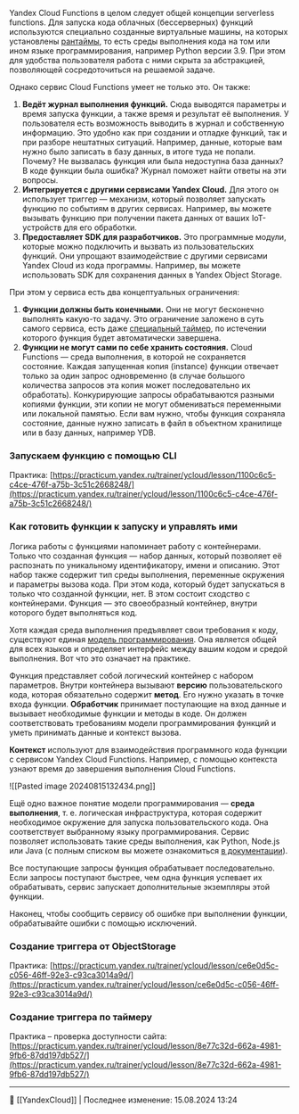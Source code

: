 Yandex Cloud Functions в целом следует общей концепции serverless functions. Для запуска кода облачных (бессерверных) функций используются специально созданные виртуальные машины, на которых установлены [рантаймы](https://ru.wikipedia.org/wiki/%D0%A1%D1%80%D0%B5%D0%B4%D0%B0_%D0%B2%D1%8B%D0%BF%D0%BE%D0%BB%D0%BD%D0%B5%D0%BD%D0%B8%D1%8F), то есть среды выполнения кода на том или ином языке программирования, например Python версии 3.9. При этом для удобства пользователя работа с ними скрыта за абстракцией, позволяющей сосредоточиться на решаемой задаче.

Однако сервис Cloud Functions умеет не только это. Он также:

1. **Ведёт журнал выполнения функций.** Сюда выводятся параметры и время запуска функции, а также время и результат её выполнения. У пользователя есть возможность выводить в журнал и собственную информацию. Это удобно как при создании и отладке функций, так и при разборе нештатных ситуаций. Например, данные, которые вам нужно было записать в базу данных, в итоге туда не попали. Почему? Не вызвалась функция или была недоступна база данных? В коде функции была ошибка? Журнал поможет найти ответы на эти вопросы.
2. **Интегрируется с другими сервисами Yandex Cloud.** Для этого он использует триггер — механизм, который позволяет запускать функцию по событиям в других сервисах. Например, вы можете вызывать функцию при получении пакета данных от ваших IoT-устройств для его обработки.
3. **Предоставляет SDK для разработчиков.** Это программные модули, которые можно подключить и вызвать из пользовательских функций. Они упрощают взаимодействие с другими сервисами Yandex Cloud из кода программы. Например, вы можете использовать SDK для сохранения данных в Yandex Object Storage.

При этом у сервиса есть два концептуальных ограничения:

1. **Функции должны быть конечными.** Они не могут бесконечно выполнять какую-то задачу. Это ограничение заложено в суть самого сервиса, есть даже [специальный таймер](https://cloud.yandex.ru/docs/functions/concepts/limits#functions-limits), по истечении которого функция будет автоматически завершена.
2. **Функции не могут сами по себе хранить состояния.** Cloud Functions — среда выполнения, в которой не сохраняется состояние. Каждая запущенная копия (instance) функции отвечает только за один запрос одновременно (в случае большого количества запросов эта копия может последовательно их обработать). Конкурирующие запросы обрабатываются разными копиями функции, эти копии не могут обмениваться переменными или локальной памятью. Если вам нужно, чтобы функция сохраняла состояние, данные нужно записать в файл в объектном хранилище или в базу данных, например YDB.

### Запускаем функцию с помощью CLI

Практика: [https://practicum.yandex.ru/trainer/ycloud/lesson/1100c6c5-c4ce-476f-a75b-3c51c2668248/](https://practicum.yandex.ru/trainer/ycloud/lesson/1100c6c5-c4ce-476f-a75b-3c51c2668248/)

### Как готовить функции к запуску и управлять ими

Логика работы с функциями напоминает работу с контейнерами. Только что созданная функция — набор данных, который позволяет её распознать по уникальному идентификатору, имени и описанию. Этот набор также содержит тип среды выполнения, переменные окружения и параметры вызова кода. При этом кода, который будет запускаться в только что созданной функции, нет. В этом состоит сходство с контейнерами. Функция — это своеобразный контейнер, внутри которого будет выполняться код.

Хотя каждая среда выполнения предъявляет свои требования к коду, существуют единая [модель программирования](https://cloud.yandex.ru/docs/functions/concepts/function#programming-model). Она является общей для всех языков и определяет интерфейс между вашим кодом и средой выполнения. Вот что это означает на практике.

Функция представляет собой логический контейнер с набором параметров. Внутри контейнера вызывают **версию** пользовательского кода, которая обязательно содержит **метод**. Его нужно указать в точке входа функции. **Обработчик** принимает поступающие на вход данные и вызывает необходимые функции и методы в коде. Он должен соответствовать требованиям модели программирования функций и уметь принимать данные и контекст вызова.

**Контекст** используют для взаимодействия программного кода функции с сервисом Yandex Cloud Functions. Например, с помощью контекста узнают время до завершения выполнения Cloud Functions.

![[Pasted image 20240815132434.png]]

Ещё одно важное понятие модели программирования — **среда выполнения**, т. е. логическая инфраструктура, которая содержит необходимое окружение для запуска пользовательского кода. Она соответствует выбранному языку программирования. Сервис позволяет использовать такие среды выполнения, как Python, Node.js или Java (с полным списком вы можете ознакомиться [в документации](https://cloud.yandex.ru/docs/functions/concepts/runtime/#runtimes)).

Все поступающие запросы функция обрабатывает последовательно. Если запросы поступают быстрее, чем одна функция успевает их обрабатывать, сервис запускает дополнительные экземпляры этой функции.

Наконец, чтобы сообщить сервису об ошибке при выполнении функции, обрабатывайте ошибки с помощью исключений.

### Создание триггера от ObjectStorage

Практика: [https://practicum.yandex.ru/trainer/ycloud/lesson/ce6e0d5c-c056-46ff-92e3-c93ca3014a9d/](https://practicum.yandex.ru/trainer/ycloud/lesson/ce6e0d5c-c056-46ff-92e3-c93ca3014a9d/)

### Создание триггера по таймеру

Практика – проверка доступности сайта: [https://practicum.yandex.ru/trainer/ycloud/lesson/8e77c32d-662a-4981-9fb6-87dd197db527/](https://practicum.yandex.ru/trainer/ycloud/lesson/8e77c32d-662a-4981-9fb6-87dd197db527/)

----
📂 [[YandexCloud]] | Последнее изменение: 15.08.2024 13:24